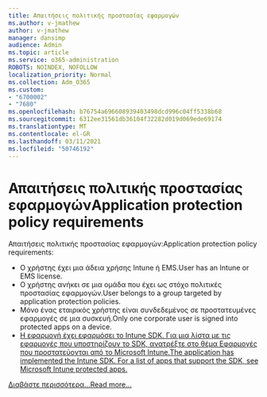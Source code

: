 ```yaml
---
title: Απαιτήσεις πολιτικής προστασίας εφαρμογών
ms.author: v-jmathew
author: v-jmathew
manager: dansimp
audience: Admin
ms.topic: article
ms.service: o365-administration
ROBOTS: NOINDEX, NOFOLLOW
localization_priority: Normal
ms.collection: Adm_O365
ms.custom:
- "6700002"
- "7680"
ms.openlocfilehash: b76754a696608939403498dcd996c04ff5338b68
ms.sourcegitcommit: 6312ee31561db36104f32282d019d069ede69174
ms.translationtype: MT
ms.contentlocale: el-GR
ms.lasthandoff: 03/11/2021
ms.locfileid: "50746192"
---
```

# <a name="application-protection-policy-requirements"></a><span data-ttu-id="6b7e0-102">Απαιτήσεις πολιτικής προστασίας εφαρμογών</span><span class="sxs-lookup"><span data-stu-id="6b7e0-102">Application protection policy requirements</span></span>

<span data-ttu-id="6b7e0-103">Απαιτήσεις πολιτικής προστασίας εφαρμογών:</span><span class="sxs-lookup"><span data-stu-id="6b7e0-103">Application protection policy requirements:</span></span>

- <span data-ttu-id="6b7e0-104">Ο χρήστης έχει μια άδεια χρήσης Intune ή EMS.</span><span class="sxs-lookup"><span data-stu-id="6b7e0-104">User has an Intune or EMS license.</span></span>
- <span data-ttu-id="6b7e0-105">Ο χρήστης ανήκει σε μια ομάδα που έχει ως στόχο πολιτικές προστασίας εφαρμογών.</span><span class="sxs-lookup"><span data-stu-id="6b7e0-105">User belongs to a group targeted by application protection policies.</span></span>
- <span data-ttu-id="6b7e0-106">Μόνο ένας εταιρικός χρήστης είναι συνδεδεμένος σε προστατευμένες εφαρμογές σε μια συσκευή.</span><span class="sxs-lookup"><span data-stu-id="6b7e0-106">Only one corporate user is signed into protected apps on a device.</span></span>
- [<span data-ttu-id="6b7e0-107">Η εφαρμογή έχει εφαρμόσει το Intune SDK. Για μια λίστα με τις εφαρμογές που υποστηρίζουν το SDK, ανατρέξτε στο θέμα Εφαρμογές που προστατεύονται από το Microsoft Intune.</span><span class="sxs-lookup"><span data-stu-id="6b7e0-107">The application has implemented the Intune SDK. For a list of apps that support the SDK, see Microsoft Intune protected apps.</span></span>](https://docs.microsoft.com/mem/intune/apps/apps-supported-intune-apps)

[<span data-ttu-id="6b7e0-108">Διαβάστε περισσότερα...</span><span class="sxs-lookup"><span data-stu-id="6b7e0-108">Read more...</span></span>](https://docs.microsoft.com/mem/intune/apps/app-protection-policy)

